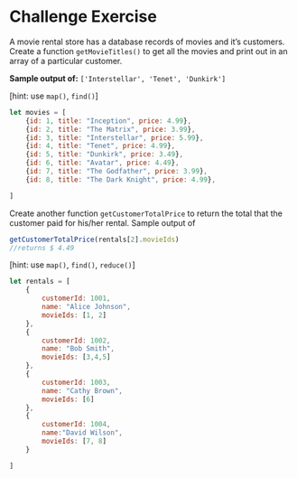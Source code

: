 # Challenge Exercise
A movie rental store has a database records of movies and it’s customers.
Create a function `getMovieTitles()` to get all the movies and print out in an array of
a particular customer. 

**Sample output of:**
`['Interstellar', 'Tenet', 'Dunkirk']`

[hint: use `map()`, `find()`]

```js
let movies = [
    {id: 1, title: "Inception", price: 4.99},
    {id: 2, title: "The Matrix", price: 3.99},
    {id: 3, title: "Interstellar", price: 5.99},
    {id: 4, title: "Tenet", price: 4.99},
    {id: 5, title: "Dunkirk", price: 3.49},
    {id: 6, title: "Avatar", price: 4.49},
    {id: 7, title: "The Godfather", price: 3.99},
    {id: 8, title: "The Dark Knight", price: 4.99},

]
```

Create another function `getCustomerTotalPrice` to return the total that the 
customer paid for his/her rental.
Sample output of

```js
getCustomerTotalPrice(rentals[2].movieIds)
//returns $ 4.49
```

[hint: use `map()`, `find()`, `reduce()`]

```js
let rentals = [
    {
        customerId: 1001,
        name: "Alice Johnson",
        movieIds: [1, 2]
    },
    {
        customerId: 1002,
        name: "Bob Smith",
        movieIds: [3,4,5]
    },
    {
        customerId: 1003,
        name: "Cathy Brown",
        movieIds: [6]
    },
    {
        customerId: 1004,
        name:"David Wilson",
        movieIds: [7, 8]
    }

]
```